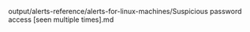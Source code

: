 output/alerts-reference/alerts-for-linux-machines/Suspicious password access [seen multiple times].md